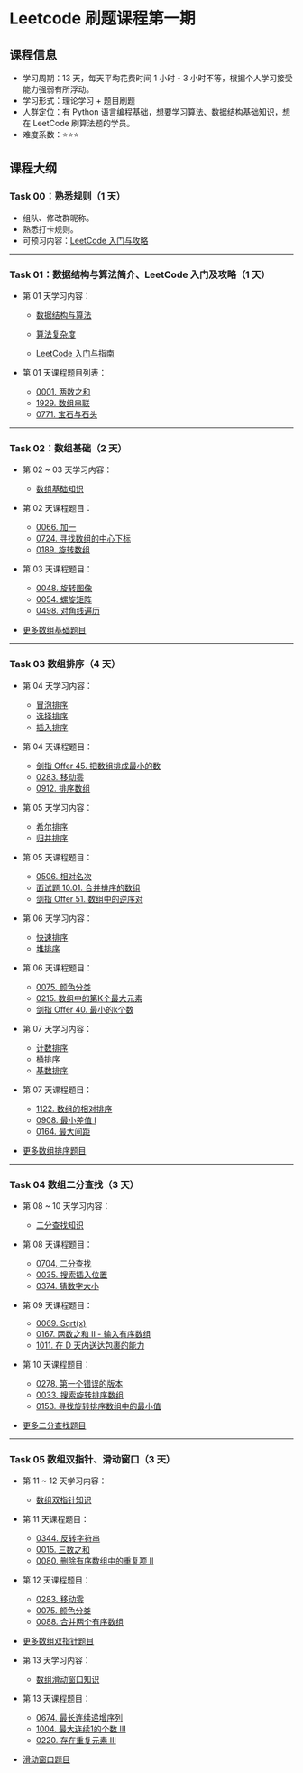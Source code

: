 # Leetcode 刷题课程第一期

## 课程信息

- 学习周期：13 天，每天平均花费时间 1 小时 - 3 小时不等，根据个人学习接受能力强弱有所浮动。
- 学习形式：理论学习 + 题目刷题
- 人群定位：有 Python 语言编程基础，想要学习算法、数据结构基础知识，想在 LeetCode 刷算法题的学员。
- 难度系数：⭐⭐⭐

## 课程大纲

### Task 00：熟悉规则（1 天）

- 组队、修改群昵称。
- 熟悉打卡规则。
- 可预习内容：[LeetCode 入门与攻略](https://algo.itcharge.cn/00.%E5%BA%8F%E8%A8%80/03.LeetCode-%E5%85%A5%E9%97%A8%E4%B8%8E%E6%8C%87%E5%8D%97/)

---

### Task 01：数据结构与算法简介、LeetCode 入门及攻略（1 天）

- 第 01 天学习内容：

  - [数据结构与算法](https://algo.itcharge.cn/00.Introduction/01.Data-Structures-Algorithms/)

  - [算法复杂度](https://algo.itcharge.cn/00.Introduction/02.Algorithm-Complexity/)

  - [LeetCode 入门与指南](https://algo.itcharge.cn/00.Introduction/03.LeetCode-Guide/)


- 第 01 天课程题目列表：
  - [0001. 两数之和](https://leetcode-cn.com/problems/two-sum/)
  - [1929. 数组串联](https://leetcode-cn.com/problems/concatenation-of-array/)
  - [0771. 宝石与石头](https://leetcode-cn.com/problems/jewels-and-stones/)

---

### Task 02：数组基础（2 天）

- 第 02 ~ 03 天学习内容：
  - [数组基础知识](https://algo.itcharge.cn/01.Array/01.Array-Basic/01.Array-Basic/)


- 第 02 天课程题目：
  - [0066. 加一](https://leetcode-cn.com/problems/plus-one/)
  - [0724. 寻找数组的中心下标](https://leetcode-cn.com/problems/find-pivot-index/)
  - [0189. 旋转数组](https://leetcode-cn.com/problems/rotate-array/)
  
- 第 03 天课程题目：
  - [0048. 旋转图像](https://leetcode-cn.com/problems/rotate-image/)
  - [0054. 螺旋矩阵](https://leetcode-cn.com/problems/spiral-matrix/)
  - [0498. 对角线遍历](https://leetcode-cn.com/problems/diagonal-traverse/)
- [更多数组基础题目](https://algo.itcharge.cn/01.Array/01.Array-Basic/02.Array-Basic-List/)

---

### Task 03 数组排序（4 天）

- 第 04 天学习内容：
  - [冒泡排序](https://algo.itcharge.cn/01.Array/02.Array-Sort/01.Array-Bubble-Sort/)
  - [选择排序](https://algo.itcharge.cn/01.Array/02.Array-Sort/02.Array-Selection-Sort/)
  - [插入排序](https://algo.itcharge.cn/01.Array/02.Array-Sort/03.Array-Insertion-Sort/)


- 第 04 天课程题目：
  - [剑指 Offer 45. 把数组排成最小的数](https://leetcode-cn.com/problems/ba-shu-zu-pai-cheng-zui-xiao-de-shu-lcof/)
  - [0283. 移动零](https://leetcode-cn.com/problems/move-zeroes/)
  - [0912. 排序数组](https://leetcode-cn.com/problems/sort-an-array/)
- 第 05 天学习内容：
  - [希尔排序](https://algo.itcharge.cn/01.Array/02.Array-Sort/04.Array-Shell-Sort/)
  - [归并排序](https://algo.itcharge.cn/01.Array/02.Array-Sort/05.Array-Merge-Sort/)
  
- 第 05 天课程题目：
  - [0506. 相对名次](https://leetcode-cn.com/problems/relative-ranks/)
  - [面试题 10.01. 合并排序的数组](https://leetcode-cn.com/problems/sorted-merge-lcci/)
  - [剑指 Offer 51. 数组中的逆序对](https://leetcode-cn.com/problems/shu-zu-zhong-de-ni-xu-dui-lcof/)

- 第 06 天学习内容：
  - [快速排序](https://algo.itcharge.cn/01.Array/02.Array-Sort/06.Array-Quick-Sort/)
  - [堆排序](https://algo.itcharge.cn/01.Array/02.Array-Sort/07.Array-Heap-Sort/)
  
- 第 06 天课程题目：
  - [0075. 颜色分类](https://leetcode-cn.com/problems/sort-colors/)
  - [0215. 数组中的第K个最大元素](https://leetcode-cn.com/problems/kth-largest-element-in-an-array/)
  - [剑指 Offer 40. 最小的k个数](https://leetcode-cn.com/problems/zui-xiao-de-kge-shu-lcof/)
- 第 07 天学习内容：
  - [计数排序](https://algo.itcharge.cn/01.Array/02.Array-Sort/08.Array-Counting-Sort/)
  - [桶排序](https://algo.itcharge.cn/01.Array/02.Array-Sort/09.Array-Bucket-Sort/)
  - [基数排序](https://algo.itcharge.cn/01.Array/02.Array-Sort/10.Array-Radix-Sort/)
  
- 第 07 天课程题目：
  - [1122. 数组的相对排序](https://leetcode-cn.com/problems/relative-sort-array/)
  - [0908. 最小差值 I](https://leetcode-cn.com/problems/smallest-range-i/)
  - [0164. 最大间距](https://leetcode-cn.com/problems/maximum-gap/)
- [更多数组排序题目](https://algo.itcharge.cn/01.Array/02.Array-Sort/11.Array-Sort-List/)

---

### Task 04 数组二分查找（3 天）

- 第 08 ~ 10 天学习内容：
  - [二分查找知识](https://algo.itcharge.cn/01.Array/03.Array-Binary-Search/01.Array-Binary-Search/)


- 第 08 天课程题目：
  - [0704. 二分查找](https://leetcode-cn.com/problems/binary-search/)
  - [0035. 搜索插入位置](https://leetcode-cn.com/problems/search-insert-position/)
  - [0374. 猜数字大小](https://leetcode-cn.com/problems/guess-number-higher-or-lower/)
- 第 09 天课程题目：
  - [0069. Sqrt(x)](https://leetcode-cn.com/problems/sqrtx/)
  - [0167. 两数之和 II - 输入有序数组](https://leetcode-cn.com/problems/two-sum-ii-input-array-is-sorted/)
  - [1011. 在 D 天内送达包裹的能力](https://leetcode-cn.com/problems/capacity-to-ship-packages-within-d-days/)
- 第 10 天课程题目：
  - [0278. 第一个错误的版本](https://leetcode-cn.com/problems/first-bad-version/)
  - [0033. 搜索旋转排序数组](https://leetcode-cn.com/problems/search-in-rotated-sorted-array/)
  - [0153. 寻找旋转排序数组中的最小值](https://leetcode-cn.com/problems/find-minimum-in-rotated-sorted-array/)

- [更多二分查找题目](https://algo.itcharge.cn/01.Array/03.Array-Binary-Search/02.Array-Binary-Search-List/)

---

### Task 05 数组双指针、滑动窗口（3 天）

- 第 11 ~ 12 天学习内容：
  - [数组双指针知识](https://algo.itcharge.cn/01.Array/04.Array-Two-Pointers/01.Array-Two-Pointers/)


- 第 11 天课程题目：
  - [0344. 反转字符串](https://leetcode-cn.com/problems/reverse-string/)
  - [0015. 三数之和](https://leetcode-cn.com/problems/3sum/)
  - [0080. 删除有序数组中的重复项 II](https://leetcode-cn.com/problems/remove-duplicates-from-sorted-array-ii/)
  
- 第 12 天课程题目：
  - [0283. 移动零](https://leetcode-cn.com/problems/move-zeroes/)
  - [0075. 颜色分类](https://leetcode-cn.com/problems/sort-colors/)
  - [0088. 合并两个有序数组](https://leetcode-cn.com/problems/merge-sorted-array/)

- [更多数组双指针题目](https://algo.itcharge.cn/01.Array/04.Array-Two-Pointers/02.Array-Two-Pointers-List/)
- 第 13 天学习内容：
  - [数组滑动窗口知识](https://algo.itcharge.cn/01.Array/05.Array-Sliding-Window/01.Array-Sliding-Window/)

- 第 13 天课程题目：
  - [0674. 最长连续递增序列](https://leetcode-cn.com/problems/longest-continuous-increasing-subsequence/)
  - [1004. 最大连续1的个数 III](https://leetcode-cn.com/problems/max-consecutive-ones-iii/)
  - [0220. 存在重复元素 III](https://leetcode-cn.com/problems/contains-duplicate-iii/)

- [滑动窗口题目](https://algo.itcharge.cn/01.Array/05.Array-Sliding-Window/02.Array-Sliding-Window-List/)
